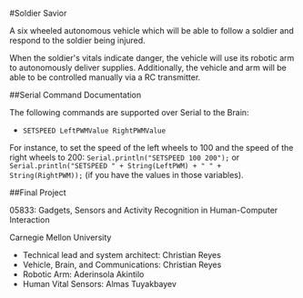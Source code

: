 #Soldier Savior

A six wheeled autonomous vehicle which will be able to follow a soldier and respond to the soldier being injured. 

When the soldier's vitals indicate danger, the vehicle will use its robotic arm to autonomously deliver supplies. Additionally, the vehicle and arm will be able to be controlled manually via a RC transmitter.

##Serial Command Documentation

The following commands are supported over Serial to the Brain:

* `SETSPEED LeftPWMValue RightPWMValue`

For instance, to set the speed of the left wheels to 100 and the speed of the right wheels to 200: `Serial.println("SETSPEED 100 200");` or `Serial.println("SETSPEED " + String(LeftPWM) + " " + String(RightPWM));` (if you have the values in those variables).

##Final Project

05833: Gadgets, Sensors and Activity Recognition in Human-Computer Interaction

Carnegie Mellon University

* Technical lead and system architect: Christian Reyes
* Vehicle, Brain, and Communications: Christian Reyes
* Robotic Arm: Aderinsola Akintilo
* Human Vital Sensors: Almas Tuyakbayev